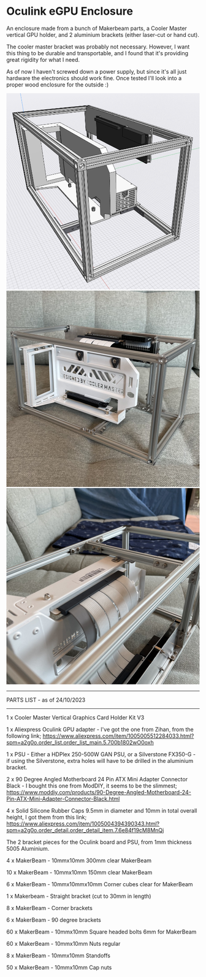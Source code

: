 # Oculink eGPU Enclosure

An enclosure made from a bunch of Makerbeam parts, a Cooler Master vertical GPU holder, and 2 aluminium brackets (either laser-cut or hand cut).

The cooler master bracket was probably not necessary. However, I want this thing to be durable and transportable, and I found that it's providing great rigidity for what I need.

As of now I haven't screwed down a power supply, but since it's all just hardware the electronics should work fine. Once tested I'll look into a proper wood enclosure for the outside :)

<p align="center">
  <img width="512" height="512" src="https://github.com/Sinornithosaurus/Oculink-eGPU-Enclosure/blob/main/Photos/Oculink%20eGPU%20CAD%20Capture.png">
  <img width="512" height="512" src="https://github.com/Sinornithosaurus/Oculink-eGPU-Enclosure/blob/main/Photos/eGPU%20Built%20Side-on.jpg">
  <img width="512" height="512" src="https://github.com/Sinornithosaurus/Oculink-eGPU-Enclosure/blob/main/Photos/eGPU%20Built%20Bottom.jpg">
</p>

-----------------------------

PARTS LIST - as of 24/10/2023

-----------------------------

1 x Cooler Master Vertical Graphics Card Holder Kit V3

1 x Aliexpress Oculink GPU adapter - I've got the one from Zihan, from the following link; https://www.aliexpress.com/item/1005005512284033.html?spm=a2g0o.order_list.order_list_main.5.700b1802wO0oxh

1 x PSU - Either a HDPlex 250-500W GAN PSU, or a Silverstone FX350-G - if using the Silverstone, extra holes will have to be drilled in the aluminium bracket.

2 x 90 Degree Angled Motherboard 24 Pin ATX Mini Adapter Connector Black - I bought this one from ModDIY, it seems to be the slimmest; https://www.moddiy.com/products/90-Degree-Angled-Motherboard-24-Pin-ATX-Mini-Adapter-Connector-Black.html

4 x Solid Silicone Rubber Caps 9.5mm in diameter and 10mm in total overall height, I got them from this link; https://www.aliexpress.com/item/1005004394390343.html?spm=a2g0o.order_detail.order_detail_item.7.6e84f19cM8MnQj

The 2 bracket pieces for the Oculink board and PSU, from 1mm thickness 5005 Aluminium.


4 x MakerBeam - 10mmx10mm 300mm clear MakerBeam

10 x MakerBeam - 10mmx10mm 150mm clear MakerBeam

6 x MakerBeam - 10mmx10mmx10mm Corner cubes clear for MakerBeam

1 x Makerbeam - Straight bracket (cut to 30mm in length)

8 x MakerBeam - Corner brackets

6 x MakerBeam - 90 degree brackets

60 x MakerBeam - 10mmx10mm Square headed bolts 6mm for MakerBeam

60 x MakerBeam - 10mmx10mm Nuts regular

8 x MakerBeam - 10mmx10mm Standoffs

50 x MakerBeam - 10mmx10mm Cap nuts
